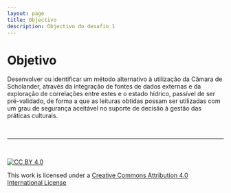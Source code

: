 ```yaml
---
layout: page
title: Objectivo
description: Objectivo do desafio 1
---
```


# Objetivo


Desenvolver ou identificar um método alternativo à utilização da Câmara de Scholander,
através da integração de fontes de dados externas e da exploração de correlações entre
estes e o estado hídrico, passível de ser pré-validado, de forma a que as leituras obtidas
possam ser utilizadas com um grau de segurança aceitável no suporte de decisão à
gestão das práticas culturais.

&nbsp;

*** 

&nbsp;

[![CC BY 4.0](https://i.creativecommons.org/l/by/4.0/88x31.png)](http://creativecommons.org/licenses/by/4.0/)

This work is licensed under a [Creative Commons Attribution 4.0 International License](http://creativecommons.org/licenses/by/4.0/)
